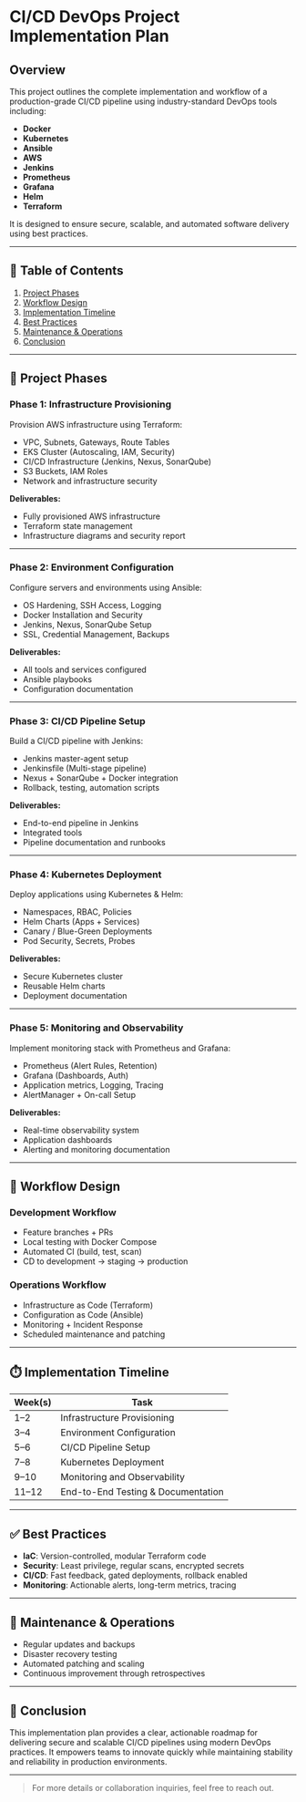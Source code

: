 # CI/CD DevOps Project Implementation Plan

## Overview

This project outlines the complete implementation and workflow of a production-grade CI/CD pipeline using industry-standard DevOps tools including:

- **Docker**
- **Kubernetes**
- **Ansible**
- **AWS**
- **Jenkins**
- **Prometheus**
- **Grafana**
- **Helm**
- **Terraform**

It is designed to ensure secure, scalable, and automated software delivery using best practices.

---

## 📑 Table of Contents

1. [Project Phases](#project-phases)
2. [Workflow Design](#workflow-design)
3. [Implementation Timeline](#implementation-timeline)
4. [Best Practices](#best-practices)
5. [Maintenance & Operations](#maintenance--operations)
6. [Conclusion](#conclusion)

---

## 🔧 Project Phases

### Phase 1: Infrastructure Provisioning

Provision AWS infrastructure using Terraform:

- VPC, Subnets, Gateways, Route Tables
- EKS Cluster (Autoscaling, IAM, Security)
- CI/CD Infrastructure (Jenkins, Nexus, SonarQube)
- S3 Buckets, IAM Roles
- Network and infrastructure security

**Deliverables:**
- Fully provisioned AWS infrastructure
- Terraform state management
- Infrastructure diagrams and security report

---

### Phase 2: Environment Configuration

Configure servers and environments using Ansible:

- OS Hardening, SSH Access, Logging
- Docker Installation and Security
- Jenkins, Nexus, SonarQube Setup
- SSL, Credential Management, Backups

**Deliverables:**
- All tools and services configured
- Ansible playbooks
- Configuration documentation

---

### Phase 3: CI/CD Pipeline Setup

Build a CI/CD pipeline with Jenkins:

- Jenkins master-agent setup
- Jenkinsfile (Multi-stage pipeline)
- Nexus + SonarQube + Docker integration
- Rollback, testing, automation scripts

**Deliverables:**
- End-to-end pipeline in Jenkins
- Integrated tools
- Pipeline documentation and runbooks

---

### Phase 4: Kubernetes Deployment

Deploy applications using Kubernetes & Helm:

- Namespaces, RBAC, Policies
- Helm Charts (Apps + Services)
- Canary / Blue-Green Deployments
- Pod Security, Secrets, Probes

**Deliverables:**
- Secure Kubernetes cluster
- Reusable Helm charts
- Deployment documentation

---

### Phase 5: Monitoring and Observability

Implement monitoring stack with Prometheus and Grafana:

- Prometheus (Alert Rules, Retention)
- Grafana (Dashboards, Auth)
- Application metrics, Logging, Tracing
- AlertManager + On-call Setup

**Deliverables:**
- Real-time observability system
- Application dashboards
- Alerting and monitoring documentation

---

## 🔄 Workflow Design

### Development Workflow

- Feature branches + PRs
- Local testing with Docker Compose
- Automated CI (build, test, scan)
- CD to development → staging → production

### Operations Workflow

- Infrastructure as Code (Terraform)
- Configuration as Code (Ansible)
- Monitoring + Incident Response
- Scheduled maintenance and patching

---

## ⏱️ Implementation Timeline

| Week(s) | Task |
|---------|------|
| 1–2     | Infrastructure Provisioning |
| 3–4     | Environment Configuration |
| 5–6     | CI/CD Pipeline Setup |
| 7–8     | Kubernetes Deployment |
| 9–10    | Monitoring and Observability |
| 11–12   | End-to-End Testing & Documentation |

---

## ✅ Best Practices

- **IaC**: Version-controlled, modular Terraform code
- **Security**: Least privilege, regular scans, encrypted secrets
- **CI/CD**: Fast feedback, gated deployments, rollback enabled
- **Monitoring**: Actionable alerts, long-term metrics, tracing

---

## 🔧 Maintenance & Operations

- Regular updates and backups
- Disaster recovery testing
- Automated patching and scaling
- Continuous improvement through retrospectives

---

## 🏁 Conclusion

This implementation plan provides a clear, actionable roadmap for delivering secure and scalable CI/CD pipelines using modern DevOps practices. It empowers teams to innovate quickly while maintaining stability and reliability in production environments.

---

> For more details or collaboration inquiries, feel free to reach out.